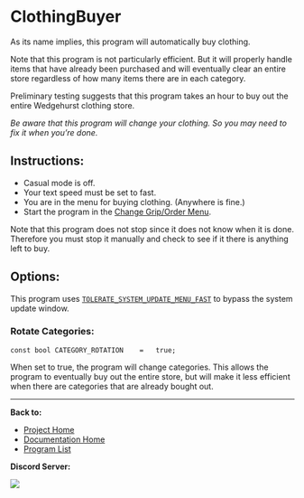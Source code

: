 # ClothingBuyer

As its name implies, this program will automatically buy clothing.

Note that this program is not particularly efficient. But it will properly handle items that have already been purchased and will eventually clear an entire store regardless of how many items there are in each category.

Preliminary testing suggests that this program takes an hour to buy out the entire Wedgehurst clothing store.

*Be aware that this program will change your clothing. So you may need to fix it when you’re done.*

## Instructions:
- Casual mode is off.
- Your text speed must be set to fast.
- You are in the menu for buying clothing. (Anywhere is fine.)
-	Start the program in the [Change Grip/Order Menu](../Appendix/ChangeGripOrderMenu.md).

Note that this program does not stop since it does not know when it is done. Therefore you must stop it manually and check to see if it there is anything left to buy.

## Options:

This program uses [`TOLERATE_SYSTEM_UPDATE_MENU_FAST`](../Appendix/GlobalSettings.md#tolerate-system-update-menu-fast) to bypass the system update window.

### Rotate Categories:
```
const bool CATEGORY_ROTATION    =   true;
```
When set to true, the program will change categories. This allows the program to eventually buy out the entire store, but will make it less efficient when there are categories that are already bought out.



<hr>

**Back to:**
- [Project Home](/README.md)
- [Documentation Home](/Documentation/README.md)
- [Program List](/Documentation/ProgramList.md)

**Discord Server:** 

[<img src="https://canary.discordapp.com/api/guilds/695809740428673034/widget.png?style=banner2">](https://discord.gg/cQ4gWxN)
